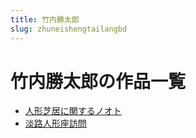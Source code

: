 ```yaml
---
title: 竹内勝太郎
slug: zhuneishengtailangbd
---
```


# 竹内勝太郎の作品一覧

- [人形芝居に関するノオト](renxingzhijuniguansurunooto31)
- [淡路人形座訪問](danlurenxingzuofangwen74)
